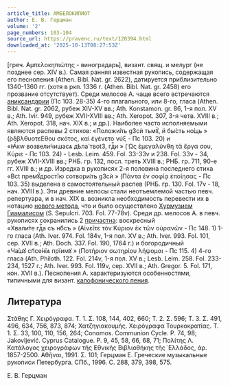 ```yaml
---
article_title: АМБЕЛОКИПИОТ
author: Е. В. Герцман
volume: '2'
page_numbers: 103-104
source_url: https://pravenc.ru/text/120394.html
downloaded_at: '2025-10-13T08:27:53Z'
---
```


[греч. ̓Αμπελοκηπιώτης - виноградарь], визант. свящ. и мелург (не позднее сер. XIV в.). Самая ранняя известная рукопись, содержащая его песнопения (Athen. Bibl. Nat. gr. 2622), датируется приблизительно 1340-1360 гг. (хотя в ркп. 1336 г. (Athen. Bibl. Nat. gr. 2458) его прозвание отсутствует). Среди мелосов А. чаще всего встречаются [аниксандарии](https://pravenc.ru/text/аниксандарии.html) (Пс 103. 28-35) 4-го плагального, или 8-го, гласа (Athen. Bibl. Nat. gr. 2062, рубеж XIV-XV вв.; Ath. Konstamon. gr. 86, 1-я пол. XV в.; Ath. Ivir. 949, рубеж XVII-XVIII вв.; Ath. Xeropot. 307, 3-я четв. XVIII в.; Ath. Xeropot. 318, нач. XIX в.; и др.). Наиболее часто исполняемыми являются распевы 2 стихов: «<span class="cu">Положи́лъ</span> <span class="cu">g3сѝ</span> <span class="cu">тьмꙋ̀,</span> <span class="cu">и҆</span> <span class="cu">бы́сть</span> <span class="cu">но́щь</span> » (̀ρδβλθυοτεΕθου σκότος, καὶ ἐγένετο νύξ - Пс 103. 20) и «<span class="cu">Ꙗ҆́кw</span> <span class="cu">возвели́чишасѧ</span> <span class="cu">дѣла̀</span> <span class="cu">твоt3,</span> <span class="cu">гдⷭ҇и</span> » (῾Ως ἐμεγαλύνθη τὰ ἔργα σου, Κύριε - Пс 103. 24) - Lesb. Leim. 459. Fol. 33-33v и 238. Fol. 33v - 34, рубеж XVII-XVIII вв.; РНБ. гр. 132, посл. треть XVIII в.; РНБ. гр. 711, 90-е гг. XVIII в.; и др. Изредка в рукописях 2-я половина последнего стиха «<span class="cu">Всt</span> <span class="cu">премꙋ́дростїю</span> <span class="cu">сотвори́лъ</span> <span class="cu">g3сѝ</span> » (Πάντα ἐν σοφίᾳ ἐποίησας - Пс 103. 35) выделена в самостоятельный распев (РНБ. гр. 130. Fol. 17v - 18, нач. XVIII в.). Эти древние мелосы стали неотъемлемой частью певч. репертуара, и в нач. XIX в. возникла необходимость перевести их в нотацию [нового метода](<https://pravenc.ru/text/нового метода.html>), что и было осуществлено [Хурмузием Гиамалисом](<https://pravenc.ru/text/Хурмузием Гиамалисом.html>) (S. Sepulcri. 703. Fol. 77-78v). Среди др. мелосов А. в певч. рукописях сохранились 2 [причастна](https://pravenc.ru/text/причастен.html): воскресный «<span class="cu">Хвали́те</span> <span class="cu">гдⷭ҇а</span> <span class="cu">съ</span> <span class="cu">нб҃съ</span> » (Αἰνεῖτε τὸν Κύριον ἐκ τῶν οὐρανῶν - Пс 148. 1) 1-го гласа (Ath. Iver. 974. Fol. 184v, 1-я пол. XV в.; Ath. Iver. 993. Fol. 101, сер. XVII в.; Ath. Doch. 337. Fol. 190, 1764 г.) и богородичный «<span class="cu">Ча́шꙋ</span> <span class="cu">сп҃се́нїѧ</span> <span class="cu">прїимꙋ</span> » (Ποτήριον σωτηρίου λήψομαι - Пс 115. 4) 4-го гласа (Ath. Philoth. 122. Fol. 214v, 1-я пол. XV в.; Lesb. Leim. 258. Fol. 233-234, 1527 г.; Ath. Iver. 993. Fol. 119v, сер. XVII в.; Ath. Gregor. 5. Fol. 171, кон. XVII в.). Песнопения А. характеризуются особенностями, типичными для визант. [калофонического пения](<https://pravenc.ru/text/калофонического пения.html>).

## Литература

Στάθης Γ. Χειρόγραφα. Τ. 1. Σ. 108, 144, 402, 660; Τ. 2. Σ. 596; Τ. 3. Σ. 491, 496, 634, 756, 873, 874; Χατζηγιακουμής. Χειρόγραφα Τουρκοκρατίας. Τ. 1. Σ. 33, 100, 110, 156, 264; Conomos. Communion Cycle. P. 74, 98; Jakovljević. Cyprus Catalogue. P. 9, 45, 58, 66, 68, 71; Πολίτης Λ. Κατάλογος χειρογράφων τῆς ̓Εθνικῆς Βιβλιοθήκης τῆς ῾Ελλάδος, ἀρ. 1857-2500. ̓Αθῆναι, 1991. Σ. 101; Герцман Е. Греческие музыкальные рукописи Петербурга. СПб., 1996. С. 288, 379, 398, 575.

Е. В. Герцман
